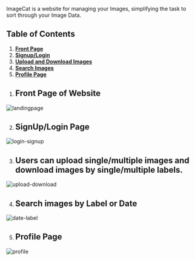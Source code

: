 
ImageCat is a website for managing your Images, simplifying the task to sort through your Image Data.<br>


## Table of Contents

1. **[Front Page](#front)**<br>
2. **[Signup/Login](#signuplogin)**<br>
3. **[Upload and Download Images](#uploaddownload)**<br>
4. **[Search Images](#search)**<br>
5. **[Profile Page](#profile)**<br>

<a name = "front"></a>

1. ## Front Page of Website

![landingpage](https://user-images.githubusercontent.com/41167139/106721531-c84bc300-662a-11eb-8e4a-d7a4a29ba66b.png)

<a name = "signuplogin"></a>

2. ## SignUp/Login Page

![login-signup](https://user-images.githubusercontent.com/41167139/106722003-6e97c880-662b-11eb-8e30-ae0b89ced651.jpg)


<a name = "uploaddownload"></a>

3. ## Users can upload single/multiple images and download images by single/multiple labels.

![upload-download](https://user-images.githubusercontent.com/41167139/106723197-ddc1ec80-662c-11eb-81cd-9a0fde85939d.png)

<a name = "search"></a>

4. ## Search images by Label or Date

![date-label](https://user-images.githubusercontent.com/41167139/106723750-72c4e580-662d-11eb-8a5f-0a5dc918c933.jpg)

<a name = "profile"></a>

5. ## Profile Page

![profile](https://user-images.githubusercontent.com/41167139/106725617-9426d100-662f-11eb-88b0-727622c21182.png)